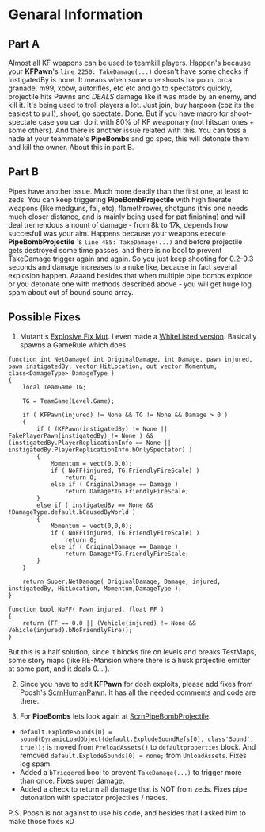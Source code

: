 # Genaral Information
## Part A
Almost all KF weapons can be used to teamkill players. Happen's because your **KFPawn**'s `line 2250: TakeDamage(...)` doesn't have some checks if InstigatedBy is none. It means when some one shoots harpoon, orca granade, m99, xbow, autorifles, etc etc and go to spectators quickly, projectile hits Pawns and *DEALS* damage like it was made by an enemy, and kill it. It's being used to troll players a lot. Just join, buy harpoon (coz its the easiest to pull), shoot, go spectate. Done. But if you have macro for shoot-spectate case you can do it with 80% of KF weaponary (not hitscan ones + some others).
And there is another issue related with this. You can toss a nade at your teammate's **PipeBombs** and go spec, this will detonate them and kill the owner. About this in part B.
## Part B
Pipes have another issue. Much more deadly than the first one, at least to zeds. You can keep triggering **PipeBombProjectile** with high firerate weapons (like medguns, fal, etc), flamethrower, shotguns (this one needs much closer distance, and is mainly being used for pat finishing) and will deal tremendous amount of damage - from 8k to 17k, depends how succesfull was your aim. Happens because your weapons execute **PipeBombProjectile** 's `line 485: TakeDamage(...)` and before projectile gets destroyed some time passes, and there is no bool to prevent TakeDamage trigger again and again. So you just keep shooting for 0.2-0.3 seconds and damage increases to a nuke like, because in fact several explosion happen.
Aaaand besides that when multiple pipe bombs explode or you detonate one with methods described above - you will get huge log spam about out of bound sound array.

## Possible Fixes
1. Mutant's [Explosive Fix Mut](https://forums.tripwireinteractive.com/forum/killing-floor/killing-floor-modifications/general-modding-discussion-aa/106460-explosives-fix-mutator). I even made a [WhiteListed version](https://forums.tripwireinteractive.com/forum/killing-floor/killing-floor-modifications/general-modding-discussion-aa/106460-explosives-fix-mutator?p=2329339#post2329339). Basically spawns a GameRule which does:
```unrealscript
function int NetDamage( int OriginalDamage, int Damage, pawn injured, pawn instigatedBy, vector HitLocation, out vector Momentum, class<DamageType> DamageType )
{
	local TeamGame TG;

	TG = TeamGame(Level.Game);

	if ( KFPawn(injured) != None && TG != None && Damage > 0 )
	{
		if ( (KFPawn(instigatedBy) != None || FakePlayerPawn(instigatedBy) != None ) && (instigatedBy.PlayerReplicationInfo == None || instigatedBy.PlayerReplicationInfo.bOnlySpectator) )
		{
			Momentum = vect(0,0,0);
			if ( NoFF(injured, TG.FriendlyFireScale) )
				return 0;
			else if ( OriginalDamage == Damage )
				return Damage*TG.FriendlyFireScale;
		}
		else if ( instigatedBy == None && !DamageType.default.bCausedByWorld )
		{
			Momentum = vect(0,0,0);
			if ( NoFF(injured, TG.FriendlyFireScale) )
				return 0;
			else if ( OriginalDamage == Damage )
				return Damage*TG.FriendlyFireScale;
		}
	}

	return Super.NetDamage( OriginalDamage, Damage, injured, instigatedBy, HitLocation, Momentum,DamageType );
}

function bool NoFF( Pawn injured, float FF )
{
	return (FF == 0.0 || (Vehicle(injured) != None && Vehicle(injured).bNoFriendlyFire));
}
```
But this is a half solution, since it blocks fire on levels and breaks TestMaps, some story maps (like RE-Mansion where there is a husk projectile emitter at some part, and it deals 0....).

2. Since you have to edit **KFPawn** for dosh exploits, please add fixes from Poosh's [ScrnHumanPawn](https://github.com/poosh/KF-ScrnBalance/blob/fac4421d42022fafb6247ac6b78d5acbbfe79029/Classes/ScrnHumanPawn.uc#L1951). It has all the needed comments and code are there.

3. For **PipeBombs** lets look again at [ScrnPipeBombProjectile](https://github.com/poosh/KF-ScrnBalance/blob/master/Classes/ScrnPipeBombProjectile.uc). 

- `default.ExplodeSounds[0] = sound(DynamicLoadObject(default.ExplodeSoundRefs[0], class'Sound', true));` is moved from `PreloadAssets()` to `defaultproperties` block. And removed `default.ExplodeSounds[0] = none;` from `UnloadAssets`. Fixes log spam.
- Added a `bTriggered` bool to prevent `TakeDamage(...)` to trigger more than once. Fixes super damage.
- Added a check to return all damage that is NOT from zeds. Fixes pipe detonation with spectator projectiles / nades.

P.S. Poosh is not against to use his code, and besides that I asked him to make those fixes xD
